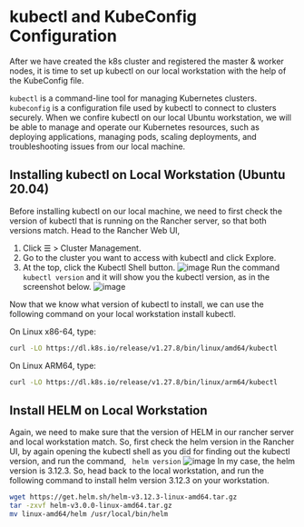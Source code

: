 # kubectl and KubeConfig Configuration

After we have created the k8s cluster and registered the master & worker nodes, it is time to set up kubectl on our local workstation with the help of the KubeConfig file.

`kubectl` is a command-line tool for managing Kubernetes clusters. `kubeconfig` is a configuration file used by kubectl to connect to clusters securely. When we confire kubectl on our local Ubuntu workstation, we will be able to manage and operate our Kubernetes resources, such as deploying applications, managing pods, scaling deployments, and troubleshooting issues from our local machine.

## Installing kubectl on Local Workstation (Ubuntu 20.04)

Before installing kubectl on our local machine, we need to first check the version of kubectl that is running on the Rancher server, so that both versions match. Head to the Rancher Web UI, 

1. Click ☰ > Cluster Management.
2. Go to the cluster you want to access with kubectl and click Explore.
3. At the top, click the Kubectl Shell button. ![image](https://github.com/samishafique786/container-orch-w-k8s/assets/108603607/a188e493-1227-457d-b3f3-77a462d9b29e)
Run the command ``` kubectl version ``` and it will show you the kubectl version, as in the screenshot below.
![image](https://github.com/samishafique786/container-orch-w-k8s/assets/108603607/fb2937e5-3036-4530-b276-0b26acc05e32)

Now that we know what version of kubectl to install, we can use the following command on your local workstation install kubectl.

On Linux x86-64, type: 
```bash
curl -LO https://dl.k8s.io/release/v1.27.8/bin/linux/amd64/kubectl
```
On Linux ARM64, type: 
```bash
curl -LO https://dl.k8s.io/release/v1.27.8/bin/linux/arm64/kubectl 
```

## Install HELM on Local Workstation

Again, we need to make sure that the version of HELM in our rancher server and local workstation match. So, first check the helm version in the Rancher UI, by again opening the kubectl shell as you did for finding out the kubectl version, and run the command, ``` helm version```
![image](https://github.com/samishafique786/container-orch-w-k8s/assets/108603607/3bb8cbee-9f0e-4ca7-a620-6b6cf5b47fe8)
In my case, the helm version is 3.12.3.
So, head back to the local workstation, and run the following command to install helm version 3.12.3 on your workstation.

```bash
wget https://get.helm.sh/helm-v3.12.3-linux-amd64.tar.gz
tar -zxvf helm-v3.0.0-linux-amd64.tar.gz
mv linux-amd64/helm /usr/local/bin/helm
```
